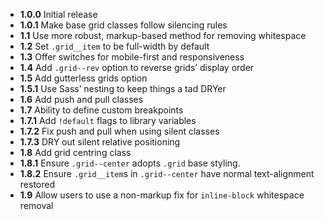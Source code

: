 * **1.0.0**     Initial release
* **1.0.1**     Make base grid classes follow silencing rules
* **1.1**       Use more robust, markup-based method for removing whitespace
* **1.2**       Set `.grid__item` to be full-width by default
* **1.3**       Offer switches for mobile-first and responsiveness
* **1.4**       Add `.grid--rev` option to reverse grids’ display order
* **1.5**       Add gutterless grids option
* **1.5.1**     Use Sass’ nesting to keep things a tad DRYer
* **1.6**       Add push and pull classes
* **1.7**       Ability to define custom breakpoints
* **1.7.1**     Add `!default` flags to library variables
* **1.7.2**     Fix push and pull when using silent classes
* **1.7.3**     DRY out silent relative positioning
* **1.8**       Add grid centring class
* **1.8.1**     Ensure `.grid--center` adopts `.grid` base styling.
* **1.8.2**     Ensure `.grid__item`s in `.grid--center` have normal text-alignment restored
* **1.9**       Allow users to use a non-markup fix for `inline-block` whitespace removal

